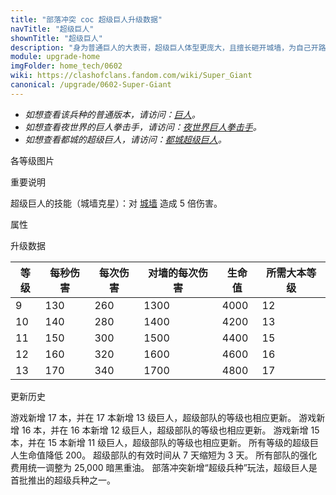 ```yaml
---
title: "部落冲突 coc 超级巨人升级数据"
navTitle: "超级巨人"
shownTitle: "超级巨人"
description: "身为普通巨人的大表哥，超级巨人体型更庞大，且擅长砸开城墙，为自己开路。他们的腰带是在村庄每年的大胃王比赛中赢得的。"
module: upgrade-home
imgFolder: home_tech/0602
wiki: https://clashofclans.fandom.com/wiki/Super_Giant
canonical: /upgrade/0602-Super-Giant
---
```


- *如想查看该兵种的普通版本，请访问：[巨人](/upgrade/0002-Giant)。*
- *如想查看夜世界的巨人拳击手，请访问：[夜世界巨人拳击手](/upgrade/1002-Boxer-Giant)。*
- *如想查看都城的超级巨人，请访问：[都城超级巨人](/upgrade/2002-Super-Giant)。*

<UnitInfo :folder="$frontmatter.imgFolder" imgSrc="Super_Giant_info.png" :imgAlt="$frontmatter.navTitle" :description="$frontmatter.description" />

<SmallTitle>各等级图片</SmallTitle>

<Panel>
    <UnitImgGroup :folder="$frontmatter.imgFolder">
        <UnitImg imgTitle="所有等级" imgSrc="Super_Giant9.png" />
    </UnitImgGroup>
</Panel>

<SmallTitle>重要说明</SmallTitle>

超级巨人的技能（城墙克星）：对 [城墙](/upgrade/0300-Walls) 造成 5 倍伤害。

<SmallTitle>属性</SmallTitle>

<UnitProperties>
    <UnitProperty pKey="攻击偏好" pValue="防御建筑" />
    <UnitProperty pKey="伤害类型" pValue="单体伤害" />
    <UnitProperty pKey="攻击的目标" pValue="仅地面目标" />
    <UnitProperty pKey="占据人口" pValue="10" />
    <UnitProperty pKey="移动速度" pValue="1.5 格/秒" />
    <UnitProperty pKey="攻击速度" pValue="2 秒/次" />
    <UnitProperty pKey="攻击距离" pValue="1 格" />
    <UnitProperty pKey="最低巨人等级" pValue="9" />
    <UnitProperty pKey="最低大本等级" pValue="12" />
    <UnitProperty pKey="强化费用" pValue="2.5 万黑油" />
    <UnitProperty pKey="强化有效期" pValue="3 天" />
    <UnitProperty pKey="训练时间" pValue="60" :isTrainingTime="true" />
</UnitProperties>

<SmallTitle>升级数据</SmallTitle>

<UnitTable>

| 等级 |  每秒伤害 | 每次伤害 | 对墙的每次伤害 | 生命值 |所需大本等级|
| ---- |   ----   |   ----  |      ----     |  ---- |    ----   |
|   9  |    130   |   260   |      1300     |  4000 |     12    |
|  10  |    140   |   280   |      1400     |  4200 |     13    |
|  11  |    150   |   300   |      1500     |  4400 |     15    |
|  12  |    160   |   320   |      1600     |  4600 |     16    |
|  13  |    170   |   340   |      1700     |  4800 |     17    |
</UnitTable>

<SmallTitle>更新历史</SmallTitle>

<Timeline>
    <TimelineItem date="2024/11/25">
        <TimelineRow>游戏新增 17 本，并在 17 本新增 13 级巨人，超级部队的等级也相应更新。</TimelineRow>
    </TimelineItem>
    <TimelineItem date="2023/12/12">
        <TimelineRow>游戏新增 16 本，并在 16 本新增 12 级巨人，超级部队的等级也相应更新。</TimelineRow>
    </TimelineItem>
    <TimelineItem date="2022/10/10">
        <TimelineRow>游戏新增 15 本，并在 15 本新增 11 级巨人，超级部队的等级也相应更新。</TimelineRow>
    </TimelineItem>
    <TimelineItem date="2021/04/12">
        <TimelineRow>所有等级的超级巨人生命值降低 200。</TimelineRow>
    </TimelineItem>
    <TimelineItem date="2020/12/07">
        <TimelineRow>超级部队的有效时间从 7 天缩短为 3 天。</TimelineRow>
        <TimelineRow>所有部队的强化费用统一调整为 25,000 暗黑重油。</TimelineRow>
    </TimelineItem>
    <TimelineItem date="2020/03/30">
        <TimelineRow>部落冲突新增“超级兵种”玩法，超级巨人是首批推出的超级兵种之一。</TimelineRow>
    </TimelineItem>
    <TimelineItem :historyBottom="true" />
</Timeline>